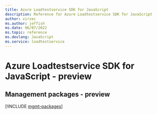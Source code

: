 ```yaml
---
title: Azure Loadtestservice SDK for JavaScript
description: Reference for Azure Loadtestservice SDK for JavaScript
author: xirzec
ms.author: jeffish
ms.date: 06/07/2022
ms.topic: reference
ms.devlang: JavaScript
ms.service: loadtestservice
---
```

# Azure Loadtestservice SDK for JavaScript - preview
## Management packages - preview
[!INCLUDE [mgmt-packages](loadtestservice-mgmt-index.md)]
